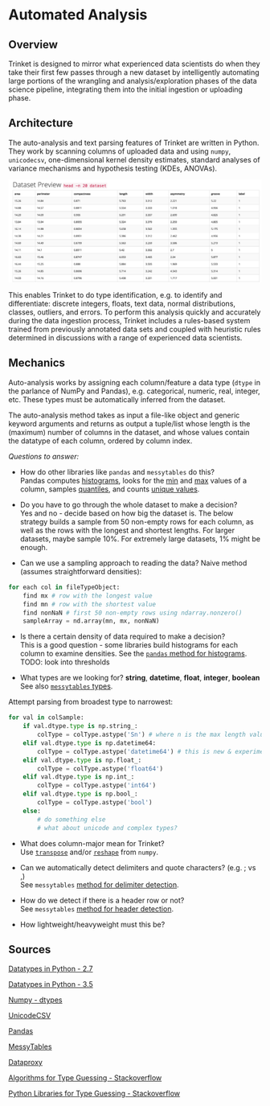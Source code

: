 # Automated Analysis

## Overview    

Trinket is designed to mirror what experienced data scientists do when they take their first few passes through a new dataset by intelligently automating large portions of the wrangling and analysis/exploration phases of the data science pipeline, integrating them into the initial ingestion or uploading phase.

## Architecture    

The auto-analysis and text parsing features of Trinket are written in Python. They work by scanning columns of uploaded data and using `numpy`, `unicodecsv`, one-dimensional kernel density estimates, standard analyses of variance mechanisms and hypothesis testing (KDEs, ANOVAs).

![Seed dataset](../docs/images/data_set.png)

This enables Trinket to do type identification, e.g. to identify and differentiate: discrete integers, floats, text data, normal distributions, classes, outliers, and errors. To perform this analysis quickly and accurately during the data ingestion process, Trinket includes a rules-based system trained from previously annotated data sets and coupled with heuristic rules determined in discussions with a range of experienced data scientists.

## Mechanics

Auto-analysis works by assigning each column/feature a data type (`dtype` in the parlance of NumPy and Pandas), e.g. categorical, numeric, real, integer, etc. These types must be automatically inferred from the dataset.

The auto-analysis method takes as input a file-like object and generic keyword arguments and returns as output a tuple/list whose length is the (maximum) number of columns in the dataset, and whose values contain the datatype of each column, ordered by column index.


_Questions to answer:_

- How do other libraries like `pandas` and `messytables` do this?    
Pandas computes [histograms](https://github.com/pydata/pandas/blob/master/pandas/core/algorithms.py#L250), looks for the [min](https://github.com/pydata/pandas/blob/master/pandas/core/algorithms.py#L537) and [max](https://github.com/pydata/pandas/blob/master/pandas/core/algorithms.py#L556) values of a column, samples [quantiles](https://github.com/pydata/pandas/blob/master/pandas/core/algorithms.py#L410), and counts [unique values](https://github.com/pydata/pandas/blob/master/pandas/core/algorithms.py#L55).

- Do you have to go through the whole dataset to make a decision?    
Yes and no - decide based on how big the dataset is. The below strategy builds a sample from 50 non-empty rows for each column, as well as the rows with the longest and shortest lengths. For larger datasets, maybe sample 10%. For extremely large datasets, 1% might be enough.

- Can we use a sampling approach to reading the data?
Naive method (assumes straightforward densities):

```python
for each col in fileTypeObject:
    find mx # row with the longest value
    find mn # row with the shortest value
    find nonNaN # first 50 non-empty rows using ndarray.nonzero()
    sampleArray = nd.array(mn, mx, nonNaN)    
```    

- Is there a certain density of data required to make a decision?    
This is a good question - some libraries build histograms for each column to examine densities. See the [`pandas` method for histograms](https://github.com/pydata/pandas/blob/master/pandas/core/algorithms.py#L250).
TODO: look into thresholds

- What types are we looking for?
__string__, __datetime__, __float__, __integer__, __boolean__
See also [`messytables` types](https://github.com/okfn/messytables/blob/master/messytables/types.py).

Attempt parsing from broadest type to narrowest:

```python
for val in colSample:
    if val.dtype.type is np.string_:
        colType = colType.astype('Sn') # where n is the max length value in col
    elif val.dtype.type is np.datetime64:
        colType = colType.astype('datetime64') # this is new & experimental in NumPy 1.7.0   
    elif val.dtype.type is np.float_:
        colType = colType.astype('float64')      
    elif val.dtype.type is np.int_:
        colType = colType.astype('int64')   
    elif val.dtype.type is np.bool_:
        colType = colType.astype('bool')   
    else:
        # do something else
        # what about unicode and complex types?
```

- What does column-major mean for Trinket?    
Use [`transpose`](http://docs.scipy.org/doc/numpy-1.10.1/reference/generated/numpy.ndarray.T.html) and/or [`reshape`](http://docs.scipy.org/doc/numpy-1.10.1/reference/generated/numpy.reshape.html) from `numpy`.

- Can we automatically detect delimiters and quote characters? (e.g. ; vs ,)    
See `messytables` [method for delimiter detection](https://github.com/okfn/messytables/blob/master/messytables/commas.py).

- How do we detect if there is a header row or not?    
See `messytables` [method for header detection](https://github.com/okfn/messytables/blob/7e4f12abef257a4d70a8020e0d024df6fbb02976/messytables/headers.py).

- How lightweight/heavyweight must this be?   


## Sources

[Datatypes in Python - 2.7](https://docs.python.org/2/library/datatypes.html)

[Datatypes in Python - 3.5](https://docs.python.org/3.5/library/datatypes.html)

[Numpy - dtypes](http://docs.scipy.org/doc/numpy/reference/arrays.dtypes.html)

[UnicodeCSV](https://github.com/jdunck/python-unicodecsv/blob/master/README.rst)

[Pandas](http://pandas.pydata.org/)

[MessyTables](https://messytables.readthedocs.org/en/latest/)

[Dataproxy](https://github.com/okfn/dataproxy)

[Algorithms for Type Guessing - Stackoverflow](http://stackoverflow.com/questions/6824862/data-type-recognition-guessing-of-csv-data-in-python)

[Python Libraries for Type Guessing - Stackoverflow](http://stackoverflow.com/questions/3098337/method-for-guessing-type-of-data-represented-currently-represented-as-strings-in)
